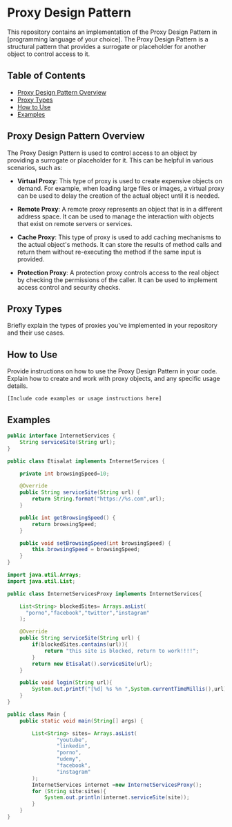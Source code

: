 # Proxy Design Pattern

This repository contains an implementation of the Proxy Design Pattern in [programming language of your choice]. The Proxy Design Pattern is a structural pattern that provides a surrogate or placeholder for another object to control access to it.

## Table of Contents

- [Proxy Design Pattern Overview](#proxy-design-pattern-overview)
- [Proxy Types](#proxy-types)
- [How to Use](#how-to-use)
- [Examples](#examples)

## Proxy Design Pattern Overview

The Proxy Design Pattern is used to control access to an object by providing a surrogate or placeholder for it. This can be helpful in various scenarios, such as:

- **Virtual Proxy**: This type of proxy is used to create expensive objects on demand. For example, when loading large files or images, a virtual proxy can be used to delay the creation of the actual object until it is needed.

- **Remote Proxy**: A remote proxy represents an object that is in a different address space. It can be used to manage the interaction with objects that exist on remote servers or services.

- **Cache Proxy**: This type of proxy is used to add caching mechanisms to the actual object's methods. It can store the results of method calls and return them without re-executing the method if the same input is provided.

- **Protection Proxy**: A protection proxy controls access to the real object by checking the permissions of the caller. It can be used to implement access control and security checks.

## Proxy Types

Briefly explain the types of proxies you've implemented in your repository and their use cases.

## How to Use

Provide instructions on how to use the Proxy Design Pattern in your code. Explain how to create and work with proxy objects, and any specific usage details.

```[Include code examples or usage instructions here]```

## Examples
```java
public interface InternetServices {
    String serviceSite(String url);
}

public class Etisalat implements InternetServices {

    private int browsingSpeed=10;

    @Override
    public String serviceSite(String url) {
        return String.format("https://%s.com",url);
    }

    public int getBrowsingSpeed() {
        return browsingSpeed;
    }

    public void setBrowsingSpeed(int browsingSpeed) {
        this.browsingSpeed = browsingSpeed;
    }
}

import java.util.Arrays;
import java.util.List;

public class InternetServicesProxy implements InternetServices{

    List<String> blockedSites= Arrays.asList(
      "porno","facebook","twitter","instagram"
    );

    @Override
    public String serviceSite(String url) {
        if(blockedSites.contains(url)){
            return "this site is blocked, return to work!!!!";
        }
        return new Etisalat().serviceSite(url);
    }

    public void login(String url){
        System.out.printf("[%d] %s %n ",System.currentTimeMillis(),url);
    }
}

public class Main {
    public static void main(String[] args) {

        List<String> sites= Arrays.asList(
                "youtube",
                "linkedin",
                "porno",
                "udemy",
                "facebook",
                "instagram"
        );
        InternetServices internet =new InternetServicesProxy();
        for (String site:sites){
            System.out.println(internet.serviceSite(site));
        }
    }
}



